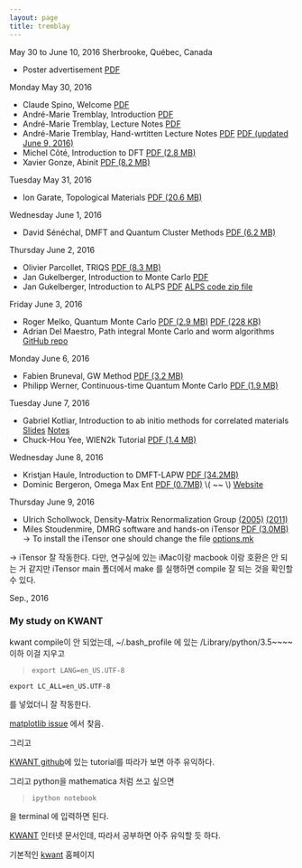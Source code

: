 ```yaml
---
layout: page
title: tremblay
---
```


May 30 to June 10, 2016
Sherbrooke, Québec, Canada

* Poster advertisement [PDF](/public/tremblay/Combines_1_pagers.pdf) 

Monday May 30, 2016

* Claude Spino, Welcome [PDF](/public/tremblay/WelcomeClaudeSpino.pdf)
* André-Marie Tremblay, Introduction [PDF](/public/tremblay/1605_Introduction_to_the_school.pdf) 
* André-Marie Tremblay, Lecture Notes [PDF](/public/tremblay/N-corps-2014.pdf) 
* André-Marie Tremblay, Hand-wrtitten Lecture Notes [PDF](/public/tremblay/Handwritten_lecture_notes_on_Refresher_Many-Body_theory_Tremblay.pdf)
    [PDF (updated June 9, 2016)](/public/tremblay/Handwritten-lecture-notes-on-Refresher-Many-Body-theory-Tremblay-updated.pdf)
* Michel Côté, Introduction to DFT [PDF (2.8 MB)](/public/tremblay/intro_dft.pdf)
* Xavier Gonze, Abinit [PDF (8.2 MB)](/public/tremblay/Sherbrooke_ABINIT_v5.pdf)


Tuesday May 31, 2016

* Ion Garate, Topological Materials [PDF (20.6 MB)](/public/tremblay/garate_jouvence.pdf)

Wednesday June 1, 2016

* David Sénéchal, DMFT and Quantum Cluster Methods [PDF (6.2 MB)](/public/tremblay/2016-Ecole.pdf)

Thursday June 2, 2016

* Olivier Parcollet, TRIQS [PDF (8.3 MB)](/public/tremblay/TRIQSCanada.pdf)
* Jan Gukelberger, Introduction to Monte Carlo [PDF](/public/tremblay/2016-06-MCIntro-Sherbrooke.pdf)
* Jan Gukelberger, Introduction to ALPS [PDF](/public/tremblay/2016-06-ALPS-Sherbrooke.pdf) [ALPS code zip file](/public/tremblay/2016-06-ALPS_bilayer_example.zip)

Friday June 3, 2016

* Roger Melko, Quantum Monte Carlo [PDF (2.9 MB)](/public/tremblay/QMC_Melko.pdf) [PDF (228 KB)](/public/tremblay/Melko_SSEQMC.pdf)
* Adrian Del Maestro, Path integral Monte Carlo and worm algorithms [GitHub repo](https://github.com/agdelma/pimc-notes)


Monday June 6, 2016

* Fabien Bruneval, GW Method [PDF (3.2 MB)](/public/tremblay/bruneval_sherbrooke_mbpt.pdf)
* Philipp Werner, Continuous-time Quantum Monte Carlo [PDF (1.9 MB)](/public/tremblay/Werner-Hand-written.pdf)

Tuesday June 7, 2016

* Gabriel Kotliar, Introduction to ab initio methods for correlated materials [Slides](/public/tremblay/kotliar_chuck.pdf) [Notes](/public/tremblay/kotliar-jouvence.pdf)
* Chuck-Hou Yee, WIEN2k Tutorial [PDF (1.4 MB)](/public/tremblay/W2KJouvence2016.pdf)


Wednesday June 8, 2016

* Kristjan Haule, Introduction to DMFT-LAPW [PDF (34.2MB)](/public/tremblay/Haule_Scherbrooke.pdf)
* Dominic Bergeron, Omega Max Ent [PDF (0.7MB)](/public/tremblay/OmegaMaxEnt_intro.pdf) \\( ~~ \\)  [Website](http://www.physique.usherbrooke.ca/MaxEnt/index.php/Main_Page)

Thursday June 9, 2016

* Ulrich Schollwock, Density-Matrix Renormalization Group [(2005)](/public/tremblay/0409292v1.pdf) [(2011)](/public/tremblay/1008.3477.pdf)
* Miles Stoudenmire, DMRG software and hands-on iTensor [PDF (3.0MB)](/public/tremblay/MPS_ITensor_Sherbrooke_2016.pdf)
-> To install the iTensor one should change the file [options.mk](/public/iTensor/options.mk)

-> iTensor 잘 작동한다. 다만, 연구실에 있는 iMac이랑 macbook 이랑 호환은 안 되는 거 같지만 iTensor main 폴더에서 make 를 실행하면 compile 잘 되는 것을 확인할 수 있다.


Sep., 2016 

### My study on KWANT

kwant compile이 안 되었는데,
~/.bash_profile 에 있는
/Library/python/3.5~~~~ 이하 이걸 지우고

> `export LANG=en_US.UTF-8`
> 
`export LC_ALL=en_US.UTF-8`


를 넣었더니 잘 작동한다.

[matplotlib issue](https://github.com/matplotlib/matplotlib/issues/5919/) 에서 찾음.


그리고

[KWANT github](https://github.com/kwant-project/billiard/blob/master/billiard.ipynb)에 있는 tutorial를 따라가 보면 아주 유익하다.

그리고 python을 mathematica 처럼 쓰고 싶으면

> `ipython notebook`

을 terminal 에 입력하면 된다.


[KWANT](https://kwant-project.org/doc/1.0/tutorial/tutorial1) 인터넷 문서인데, 따라서 공부하면 아주 유익할 듯 하다.

기본적인 [kwant](https://kwant-project.org/) 홈페이지


